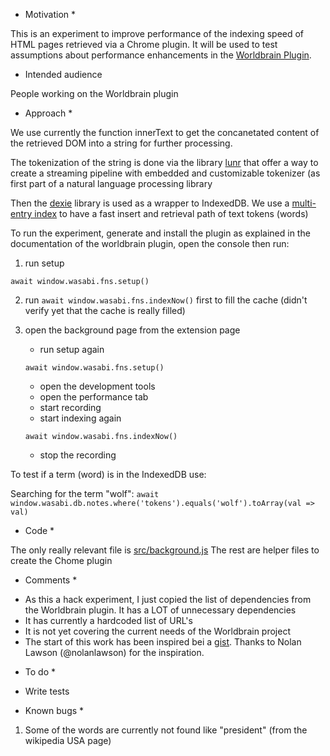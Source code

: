 * Motivation *

This is an experiment to improve performance of the indexing speed of HTML pages retrieved via a Chrome plugin. It will be used to test assumptions about performance enhancements in the [Worldbrain Plugin](https://github.com/WorldBrain).

* Intended audience

People working on the Worldbrain plugin

* Approach *

We use currently the function innerText to get the concanetated content of the retrieved DOM into a string for further processing. 

The tokenization of the string is done via the library [lunr](https://lunrjs.com) that offer a way to create a streaming pipeline with embedded and customizable tokenizer (as first part of a natural language processing library

Then the [dexie](http://dexie.org) library is used as a wrapper to IndexedDB. We use a [multi-entry index](http://dexie.org/docs/MultiEntry-Index) to have a fast insert and retrieval path of text tokens (words)

To run the experiment, generate and install the plugin as explained in the documentation of the worldbrain plugin, open the console then run:

1. run setup

`await window.wasabi.fns.setup()`

2. run `await window.wasabi.fns.indexNow()` first to fill the cache (didn't verify yet that the cache is really filled)
3. open the background page from the extension page
   - run setup again
   
   `await window.wasabi.fns.setup()`
   
   - open the development tools
   - open the performance tab
   - start recording
   - start indexing again
   
   `await window.wasabi.fns.indexNow()`
   
   - stop the recording

To test if a term (word) is in the IndexedDB use:

Searching for the term "wolf":
`await window.wasabi.db.notes.where('tokens').equals('wolf').toArray(val => val)`

* Code *

The only really relevant file is [src/background.js](src/background.js) 
The rest are helper files to create the Chome plugin

* Comments *

- As this a hack experiment, I just copied the list of dependencies from the Worldbrain plugin. It has a LOT of unnecessary dependencies
- It has currently a hardcoded list of URL's
- It is not yet covering the current needs of the Worldbrain project
- The start of this work has been inspired bei a [gist](https://gist.github.com/nolanlawson/6f69f4a573c1da862e92). Thanks to Nolan Lawson (@nolanlawson) for the inspiration.

* To do *

- Write tests

* Known bugs *

1. Some of the words are currently not found like "president" (from the wikipedia USA page)
